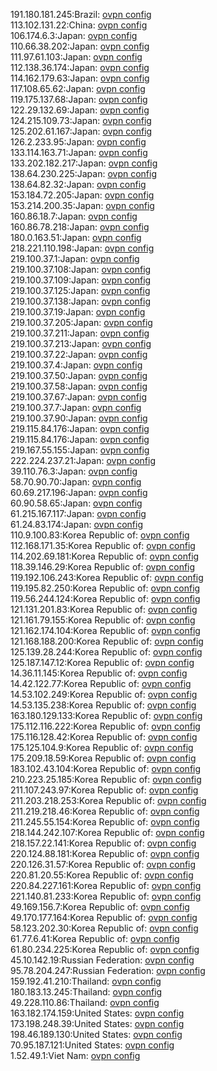 191.180.181.245:Brazil: [ovpn config](vpn/191_180_181_245.ovpn)  
113.102.131.22:China: [ovpn config](vpn/113_102_131_22.ovpn)  
106.174.6.3:Japan: [ovpn config](vpn/106_174_6_3.ovpn)  
110.66.38.202:Japan: [ovpn config](vpn/110_66_38_202.ovpn)  
111.97.61.103:Japan: [ovpn config](vpn/111_97_61_103.ovpn)  
112.138.36.174:Japan: [ovpn config](vpn/112_138_36_174.ovpn)  
114.162.179.63:Japan: [ovpn config](vpn/114_162_179_63.ovpn)  
117.108.65.62:Japan: [ovpn config](vpn/117_108_65_62.ovpn)  
119.175.137.68:Japan: [ovpn config](vpn/119_175_137_68.ovpn)  
122.29.132.69:Japan: [ovpn config](vpn/122_29_132_69.ovpn)  
124.215.109.73:Japan: [ovpn config](vpn/124_215_109_73.ovpn)  
125.202.61.167:Japan: [ovpn config](vpn/125_202_61_167.ovpn)  
126.2.233.95:Japan: [ovpn config](vpn/126_2_233_95.ovpn)  
133.114.163.71:Japan: [ovpn config](vpn/133_114_163_71.ovpn)  
133.202.182.217:Japan: [ovpn config](vpn/133_202_182_217.ovpn)  
138.64.230.225:Japan: [ovpn config](vpn/138_64_230_225.ovpn)  
138.64.82.32:Japan: [ovpn config](vpn/138_64_82_32.ovpn)  
153.184.72.205:Japan: [ovpn config](vpn/153_184_72_205.ovpn)  
153.214.200.35:Japan: [ovpn config](vpn/153_214_200_35.ovpn)  
160.86.18.7:Japan: [ovpn config](vpn/160_86_18_7.ovpn)  
160.86.78.218:Japan: [ovpn config](vpn/160_86_78_218.ovpn)  
180.0.163.51:Japan: [ovpn config](vpn/180_0_163_51.ovpn)  
218.221.110.198:Japan: [ovpn config](vpn/218_221_110_198.ovpn)  
219.100.37.1:Japan: [ovpn config](vpn/219_100_37_1.ovpn)  
219.100.37.108:Japan: [ovpn config](vpn/219_100_37_108.ovpn)  
219.100.37.109:Japan: [ovpn config](vpn/219_100_37_109.ovpn)  
219.100.37.125:Japan: [ovpn config](vpn/219_100_37_125.ovpn)  
219.100.37.138:Japan: [ovpn config](vpn/219_100_37_138.ovpn)  
219.100.37.19:Japan: [ovpn config](vpn/219_100_37_19.ovpn)  
219.100.37.205:Japan: [ovpn config](vpn/219_100_37_205.ovpn)  
219.100.37.211:Japan: [ovpn config](vpn/219_100_37_211.ovpn)  
219.100.37.213:Japan: [ovpn config](vpn/219_100_37_213.ovpn)  
219.100.37.22:Japan: [ovpn config](vpn/219_100_37_22.ovpn)  
219.100.37.4:Japan: [ovpn config](vpn/219_100_37_4.ovpn)  
219.100.37.50:Japan: [ovpn config](vpn/219_100_37_50.ovpn)  
219.100.37.58:Japan: [ovpn config](vpn/219_100_37_58.ovpn)  
219.100.37.67:Japan: [ovpn config](vpn/219_100_37_67.ovpn)  
219.100.37.7:Japan: [ovpn config](vpn/219_100_37_7.ovpn)  
219.100.37.90:Japan: [ovpn config](vpn/219_100_37_90.ovpn)  
219.115.84.176:Japan: [ovpn config](vpn/219_115_84_176.ovpn)  
219.115.84.176:Japan: [ovpn config](vpn/219_115_84_176.ovpn)  
219.167.55.155:Japan: [ovpn config](vpn/219_167_55_155.ovpn)  
222.224.237.21:Japan: [ovpn config](vpn/222_224_237_21.ovpn)  
39.110.76.3:Japan: [ovpn config](vpn/39_110_76_3.ovpn)  
58.70.90.70:Japan: [ovpn config](vpn/58_70_90_70.ovpn)  
60.69.217.196:Japan: [ovpn config](vpn/60_69_217_196.ovpn)  
60.90.58.65:Japan: [ovpn config](vpn/60_90_58_65.ovpn)  
61.215.167.117:Japan: [ovpn config](vpn/61_215_167_117.ovpn)  
61.24.83.174:Japan: [ovpn config](vpn/61_24_83_174.ovpn)  
110.9.100.83:Korea Republic of: [ovpn config](vpn/110_9_100_83.ovpn)  
112.168.171.35:Korea Republic of: [ovpn config](vpn/112_168_171_35.ovpn)  
114.202.69.181:Korea Republic of: [ovpn config](vpn/114_202_69_181.ovpn)  
118.39.146.29:Korea Republic of: [ovpn config](vpn/118_39_146_29.ovpn)  
119.192.106.243:Korea Republic of: [ovpn config](vpn/119_192_106_243.ovpn)  
119.195.82.250:Korea Republic of: [ovpn config](vpn/119_195_82_250.ovpn)  
119.56.244.124:Korea Republic of: [ovpn config](vpn/119_56_244_124.ovpn)  
121.131.201.83:Korea Republic of: [ovpn config](vpn/121_131_201_83.ovpn)  
121.161.79.155:Korea Republic of: [ovpn config](vpn/121_161_79_155.ovpn)  
121.162.174.104:Korea Republic of: [ovpn config](vpn/121_162_174_104.ovpn)  
121.168.188.200:Korea Republic of: [ovpn config](vpn/121_168_188_200.ovpn)  
125.139.28.244:Korea Republic of: [ovpn config](vpn/125_139_28_244.ovpn)  
125.187.147.12:Korea Republic of: [ovpn config](vpn/125_187_147_12.ovpn)  
14.36.11.145:Korea Republic of: [ovpn config](vpn/14_36_11_145.ovpn)  
14.42.122.77:Korea Republic of: [ovpn config](vpn/14_42_122_77.ovpn)  
14.53.102.249:Korea Republic of: [ovpn config](vpn/14_53_102_249.ovpn)  
14.53.135.238:Korea Republic of: [ovpn config](vpn/14_53_135_238.ovpn)  
163.180.129.133:Korea Republic of: [ovpn config](vpn/163_180_129_133.ovpn)  
175.112.116.222:Korea Republic of: [ovpn config](vpn/175_112_116_222.ovpn)  
175.116.128.42:Korea Republic of: [ovpn config](vpn/175_116_128_42.ovpn)  
175.125.104.9:Korea Republic of: [ovpn config](vpn/175_125_104_9.ovpn)  
175.209.18.59:Korea Republic of: [ovpn config](vpn/175_209_18_59.ovpn)  
183.102.43.104:Korea Republic of: [ovpn config](vpn/183_102_43_104.ovpn)  
210.223.25.185:Korea Republic of: [ovpn config](vpn/210_223_25_185.ovpn)  
211.107.243.97:Korea Republic of: [ovpn config](vpn/211_107_243_97.ovpn)  
211.203.218.253:Korea Republic of: [ovpn config](vpn/211_203_218_253.ovpn)  
211.219.218.46:Korea Republic of: [ovpn config](vpn/211_219_218_46.ovpn)  
211.245.55.154:Korea Republic of: [ovpn config](vpn/211_245_55_154.ovpn)  
218.144.242.107:Korea Republic of: [ovpn config](vpn/218_144_242_107.ovpn)  
218.157.22.141:Korea Republic of: [ovpn config](vpn/218_157_22_141.ovpn)  
220.124.88.181:Korea Republic of: [ovpn config](vpn/220_124_88_181.ovpn)  
220.126.31.57:Korea Republic of: [ovpn config](vpn/220_126_31_57.ovpn)  
220.81.20.55:Korea Republic of: [ovpn config](vpn/220_81_20_55.ovpn)  
220.84.227.161:Korea Republic of: [ovpn config](vpn/220_84_227_161.ovpn)  
221.140.81.233:Korea Republic of: [ovpn config](vpn/221_140_81_233.ovpn)  
49.169.156.7:Korea Republic of: [ovpn config](vpn/49_169_156_7.ovpn)  
49.170.177.164:Korea Republic of: [ovpn config](vpn/49_170_177_164.ovpn)  
58.123.202.30:Korea Republic of: [ovpn config](vpn/58_123_202_30.ovpn)  
61.77.6.41:Korea Republic of: [ovpn config](vpn/61_77_6_41.ovpn)  
61.80.234.225:Korea Republic of: [ovpn config](vpn/61_80_234_225.ovpn)  
45.10.142.19:Russian Federation: [ovpn config](vpn/45_10_142_19.ovpn)  
95.78.204.247:Russian Federation: [ovpn config](vpn/95_78_204_247.ovpn)  
159.192.41.210:Thailand: [ovpn config](vpn/159_192_41_210.ovpn)  
180.183.13.245:Thailand: [ovpn config](vpn/180_183_13_245.ovpn)  
49.228.110.86:Thailand: [ovpn config](vpn/49_228_110_86.ovpn)  
163.182.174.159:United States: [ovpn config](vpn/163_182_174_159.ovpn)  
173.198.248.39:United States: [ovpn config](vpn/173_198_248_39.ovpn)  
198.46.189.130:United States: [ovpn config](vpn/198_46_189_130.ovpn)  
70.95.187.121:United States: [ovpn config](vpn/70_95_187_121.ovpn)  
1.52.49.1:Viet Nam: [ovpn config](vpn/1_52_49_1.ovpn)  
